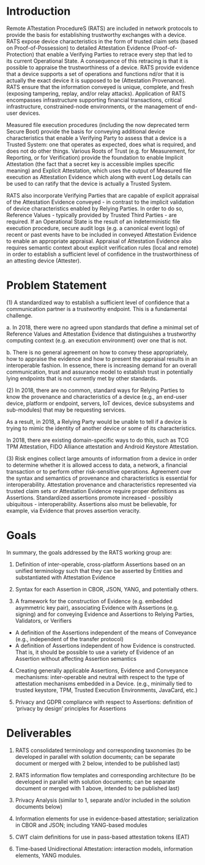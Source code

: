 # Introduction

Remote ATtestation ProcedureS (RATS) are included in network protocols to provide the basis for establishing trustworthy exchanges with a device.
RATS expose device characteristics in the form of trusted claim sets (based on Proof-of-Possession) to detailed Attestation Evidence (Proof-of-Protection) that enable a Verifying Parties to retrace every step that led to its current Operational State. A consequence of this retracing is that it is possible to appraise the trustworthiness of a device.
RATS provide evidence that a device supports a set of operations and functions  nd/or that it is actually the exact device it is supposed to be (Attestation Provenance).
RATS ensure that the information conveyed is unique, complete, and fresh (exposing tampering, replay, and/or relay attacks).
Application of RATS encompasses infrastructure supporting financial transactions, critical infrastructure, constrained-node environments, or the management of end-user devices.

Measured file execution procedures (including the now deprecated term Secure Boot) provide the basis for conveying additional device characteristics that enable a Verifying Party to assess that a device is a Trusted System: one that operates as expected, does what is required, and does not do other things.
Various Roots of Trust (e.g. for Measurement, for Reporting, or for Verification) provide the foundation to enable Implicit Attestation (the fact that a secret key is accessible implies specific meaning) and Explicit Attestation, which uses the output of Measured file execution as Attestation Evidence which along with event Log details can be used to can ratify that the device is actually a Trusted System.

RATS also incorporate Verifying Parties that are capable of explicit appraisal of the Attestation Evidence conveyed - in contrast to the implicit validation of device characteristics enabled by Relying Parties.
In order to do so, Reference Values - typically provided by Trusted Third Parties - are required.
If an Operational State is the result of an indeterministic file execution procedure, secure audit logs (e.g. a canonical event logs) of recent or past events have to be included in conveyed Attestation Evidence to enable an appropriate appraisal.
Appraisal of Attestation Evidence also requires semantic context about explicit verification rules (local and remote) in order to establish a sufficient level of confidence in the trustworthiness of an attesting device (Attester).

# Problem Statement

(1) A standardized way to establish a sufficient level of confidence that a communication partner is a trustworthy endpoint. This is a fundamental challenge.

a. In 2018, there were no agreed upon standards that define a minimal set of Reference Values and Attestation Evidence that distinguishes a trustworthy computing context (e.g. an execution environment) over one that is not.

b. There is no general agreement on how to convey these appropriately, how to appraise the evidence and how to present the appraisal results in an interoperable fashion. In essence, there is increasing demand for an overall communication, trust and assurance model to establish trust in potentially lying endpoints that is not currently met by other standards.

(2) In 2018, there are no common, standard ways for Relying Parties to know the provenance and characteristics of a device (e.g., an end-user device, platform or endpoint, servers, IoT devices, device subsystems and sub-modules) that may be requesting services.

As a result, in 2018, a Relying Party would be unable to tell if a device is trying to mimic the identity of another device or some of its characteristics.

In 2018, there are existing domain-specific ways to do this, such as TCG TPM Attestation, FIDO Alliance attestation and Android Keystore Attestation.

(3) Risk engines collect large amounts of information from a device in order to determine whether it is allowed access to data, a network, a financial transaction or to perform other risk-sensitive operations.
Agreement over the syntax and semantics of provenance and characteristics is essential for interoperability.
Attestation provenance and characteristics represented via trusted claim sets or Attestation Evidence require proper definitions as Assertions. Standardized assertions promote increased - possibly ubiquitous - interoperability. Assertions also must be believable, for example, via Evidence that proves assertion veracity.

# Goals

In summary, the goals addressed by the RATS working group are:

1. Definition of inter-operable, cross-platform Assertions based on an unified terminology such that they can be asserted by Entities and substantiated with Attestation Evidence

2. Syntax for each Assertion in CBOR, JSON, YANG, and potentially others. 

3. A framework for the construction of Evidence (e.g. embedded asymmetric key pair), associating Evidence with Assertions (e.g. signing) and for conveying Evidence and Assertions to Relying Parties, Validators, or Verifiers
  * A definition of the Assertions independent of the means of Conveyance (e.g., independent of the transfer protocol)
  * A definition of Assertions independent of how Evidence is constructed. That is, it should be possible to use a variety of Evidence of an Assertion without affecting Assertion semantics

4. Creating generally applicable Assertions, Evidence and Conveyance mechanisms: inter-operable and neutral with respect to the type of attestation mechanisms embedded in a Device. (e.g., minimally tied to trusted keystore, TPM, Trusted Execution Environments, JavaCard, etc.)

5. Privacy and GDPR compliance with respect to Assertions: definition of ‘privacy by design’ principles for Assertions

# Deliverables

1. RATS consolidated terminology and corresponding taxonomies (to be developed in parallel with solution documents; can be separate document or merged with 2 below, intended to be published last)

2. RATS information flow templates and corresponding architecture (to be developed in parallel with solution documents; can be separate document or merged with 1 above, intended to be published last)

3. Privacy Analysis (similar to 1, separate and/or included in the solution documents below)

4. Information elements for use in evidence-based attestation; serialization in CBOR and JSON; including YANG-based modules

5. CWT claim definitions for use in pass-based attestation tokens (EAT)

6. Time-based Unidirectional Attestation: interaction models, information elements, YANG modules.
